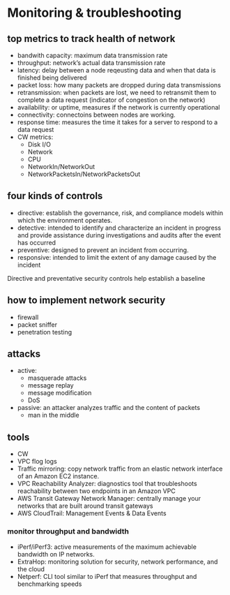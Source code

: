 # Monitoring & troubleshooting


## top metrics to track health of network
- bandwith capacity: maximum data transmission rate 
- throughput: network’s actual data transmission rate
- latency: delay between a node reqeusting data and when that data is finished being delivered
- packet loss: how many packets are dropped during data transmissions
- retransmission: when packets are lost, we need to retransmit them to complete a data request (indicator of congestion on the network)
- availability: or uptime, measures if the network is currently operational
- connectivity: connectoins between nodes are working.
- response time: measures the time it takes for a server to respond to a data request
- CW metrics:
    - Disk I/O
    - Network
    - CPU
    - NetworkIn/NetworkOut
    - NetworkPacketsIn/NetworkPacketsOut

## four kinds of controls
- directive: establish the governance, risk, and compliance models within which the environment operates. 
- detective: intended to identify and characterize an incident in progress and provide assistance during investigations and audits after the event has occurred
- preventive: designed to prevent an incident from occurring.
- responsive: intended to limit the extent of any damage caused by the incident


Directive and preventative security controls help establish a baseline


## how to implement network security
- firewall
- packet sniffer
- penetration testing

## attacks

- active:
    - masquerade attacks
    - message replay
    - message modification
    - DoS
- passive: an attacker analyzes traffic and the content of packets
    - man in the middle


## tools
- CW
- VPC flog logs
- Traffic mirroring: copy network traffic from an elastic network interface of an Amazon EC2 instance.
- VPC Reachability Analyzer: diagnostics tool that troubleshoots reachability between two endpoints in an Amazon VPC
- AWS Transit Gateway Network Manager: centrally manage your networks that are built around transit gateways
- AWS CloudTrail: Management Events & Data Events


### monitor throughput and bandwidth
- iPerf/iPerf3: active measurements of the maximum achievable bandwidth on IP networks.
- ExtraHop: monitoring solution for security, network performance, and the cloud
- Netperf:  CLI tool similar to iPerf that measures throughput and benchmarking speeds
